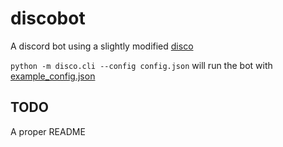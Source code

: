 # discobot

A discord bot using a slightly modified [disco](https://github.com/aamlima/disco)

`python -m disco.cli --config config.json` will run the bot with [example_config.json](https://github.com/aamlima/discobot/blob/master/example_config.json)

## TODO
A proper README

